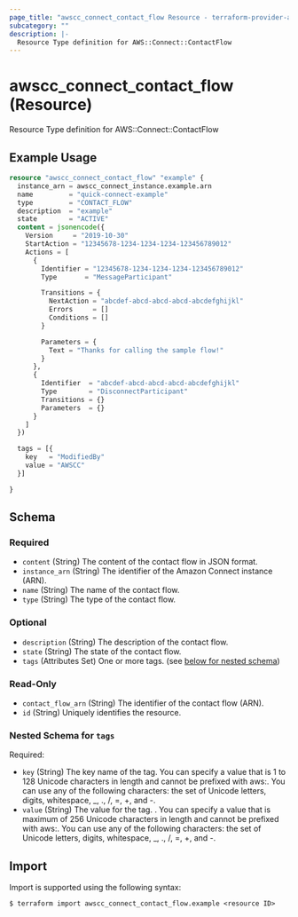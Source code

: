 ```yaml
---
page_title: "awscc_connect_contact_flow Resource - terraform-provider-awscc"
subcategory: ""
description: |-
  Resource Type definition for AWS::Connect::ContactFlow
---
```


# awscc_connect_contact_flow (Resource)

Resource Type definition for AWS::Connect::ContactFlow

## Example Usage

```terraform
resource "awscc_connect_contact_flow" "example" {
  instance_arn = awscc_connect_instance.example.arn
  name         = "quick-connect-example"
  type         = "CONTACT_FLOW"
  description  = "example"
  state        = "ACTIVE"
  content = jsonencode({
    Version     = "2019-10-30"
    StartAction = "12345678-1234-1234-1234-123456789012"
    Actions = [
      {
        Identifier = "12345678-1234-1234-1234-123456789012"
        Type       = "MessageParticipant"

        Transitions = {
          NextAction = "abcdef-abcd-abcd-abcd-abcdefghijkl"
          Errors     = []
          Conditions = []
        }

        Parameters = {
          Text = "Thanks for calling the sample flow!"
        }
      },
      {
        Identifier  = "abcdef-abcd-abcd-abcd-abcdefghijkl"
        Type        = "DisconnectParticipant"
        Transitions = {}
        Parameters  = {}
      }
    ]
  })

  tags = [{
    key   = "ModifiedBy"
    value = "AWSCC"
  }]

}
```

<!-- schema generated by tfplugindocs -->
## Schema

### Required

- `content` (String) The content of the contact flow in JSON format.
- `instance_arn` (String) The identifier of the Amazon Connect instance (ARN).
- `name` (String) The name of the contact flow.
- `type` (String) The type of the contact flow.

### Optional

- `description` (String) The description of the contact flow.
- `state` (String) The state of the contact flow.
- `tags` (Attributes Set) One or more tags. (see [below for nested schema](#nestedatt--tags))

### Read-Only

- `contact_flow_arn` (String) The identifier of the contact flow (ARN).
- `id` (String) Uniquely identifies the resource.

<a id="nestedatt--tags"></a>
### Nested Schema for `tags`

Required:

- `key` (String) The key name of the tag. You can specify a value that is 1 to 128 Unicode characters in length and cannot be prefixed with aws:. You can use any of the following characters: the set of Unicode letters, digits, whitespace, _, ., /, =, +, and -.
- `value` (String) The value for the tag. . You can specify a value that is maximum of 256 Unicode characters in length and cannot be prefixed with aws:. You can use any of the following characters: the set of Unicode letters, digits, whitespace, _, ., /, =, +, and -.

## Import

Import is supported using the following syntax:

```shell
$ terraform import awscc_connect_contact_flow.example <resource ID>
```